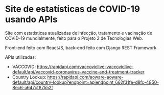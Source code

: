 # Site de estatísticas de COVID-19 usando APIs

Site com estatísticas atualizadas de infecção, tratamento e vacinação de COVID-19 mundialmente, feito para o Projeto 2 de Tecnologias Web.

Front-end feito com ReactJS, back-end feito com Django REST Framework.

APIs utilizadas:
- VACCOVID: https://rapidapi.com/vaccovidlive-vaccovidlive-default/api/vaccovid-coronavirus-vaccine-and-treatment-tracker
- Country Lookup: https://rapidapi.com/aoware-aoware-default/api/country-lookup?endpoint=apiendpoint_662f31fe-d8fc-4850-8ec6-a647cf87552f
